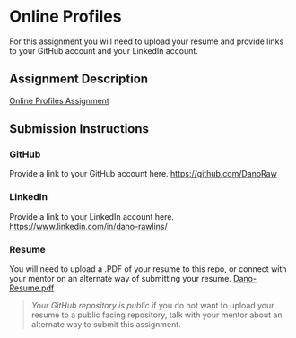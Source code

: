 # Online Profiles
For this assignment you will need to upload your resume and provide links to your GitHub account and your LinkedIn account.

## Assignment Description
[Online Profiles Assignment](https://education.launchcode.org/liftoff/modules/assignments/online-profiles)

## Submission Instructions
 
### GitHub
Provide a link to your GitHub account here.
 https://github.com/DanoRaw
### LinkedIn
Provide a link to your LinkedIn account here.
https://www.linkedin.com/in/dano-rawlins/
### Resume
You will need to upload a .PDF of your resume to this repo, or connect with your mentor on an alternate way of submitting your resume.
[Dano-Resume.pdf](https://github.com/DanoRaw/html-me-something/files/6127150/Dano-Resume.pdf)
> *Your GitHub repository is public* if you do not want to upload your resume to a public facing repository, talk with your mentor about an alternate way to submit this assignment.
